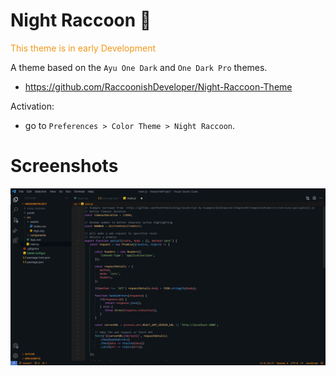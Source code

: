# Night Raccoon 🦝

<p style="color:#f29718"">This theme is in early Development</p>

A theme based on the `Ayu One Dark` and `One Dark Pro` themes.

- https://github.com/RaccoonishDeveloper/Night-Raccoon-Theme

Activation:

- go to `Preferences > Color Theme > Night Raccoon`.

# Screenshots

![Example](image.png)
